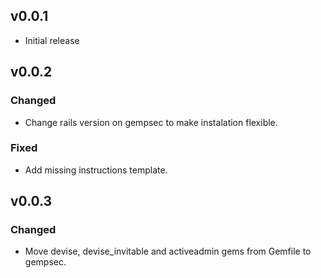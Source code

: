 ## v0.0.1

* Initial release

## v0.0.2

### Changed

* Change rails version on gempsec to make instalation flexible.

### Fixed

* Add missing instructions template.

## v0.0.3

### Changed

* Move devise, devise_invitable and activeadmin gems from Gemfile to gempsec.
